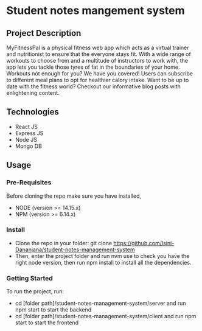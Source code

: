# Student notes mangement system

## Project Description

MyFitnessPal is a physical fitness web app which acts as a virtual trainer and nutritionist to ensure that the everyone stays fit. With a wide range of workouts to choose from and a multitude of instructors to work with, the app lets you tackle those tyres of fat in the boundaries of your home. Workouts not enough for you? We have you covered! Users can subscribe to different meal plans to opt for healthier calory intake. Want to be up to date with the fitness world? Checkout our informative blog posts with enlightening content.

## Technologies
 * React JS
 * Express JS
 * Node JS
 * Mongo DB

## Usage

### Pre-Requisites
Before cloning the repo make sure you have installed,
 * NODE (version >= 14.15.x)
 * NPM (version >= 6.14.x)

### Install

* Clone the repo in your folder: git clone https://github.com/Isini-Dananjana/student-notes-management-system
* Then, enter the project folder and run nvm use to check you have the right node version, then run npm install to install all the dependencies.

### Getting Started
To run the project, run:
  * cd [folder path]/student-notes-management-system/server and run npm start to start the backend 
  * cd [folder path]/student-notes-management-system/client and run npm start to start the frontend
